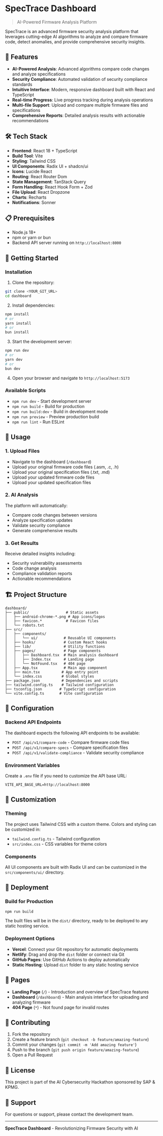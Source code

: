 # SpecTrace Dashboard

> AI-Powered Firmware Analysis Platform

SpecTrace is an advanced firmware security analysis platform that leverages cutting-edge AI algorithms to analyze and compare firmware code, detect anomalies, and provide comprehensive security insights.

## 🚀 Features

- **AI-Powered Analysis**: Advanced algorithms compare code changes and analyze specifications
- **Security Compliance**: Automated validation of security compliance standards  
- **Intuitive Interface**: Modern, responsive dashboard built with React and TypeScript
- **Real-time Progress**: Live progress tracking during analysis operations
- **Multi-file Support**: Upload and compare multiple firmware files and specifications
- **Comprehensive Reports**: Detailed analysis results with actionable recommendations

## 🛠️ Tech Stack

- **Frontend**: React 18 + TypeScript
- **Build Tool**: Vite
- **Styling**: Tailwind CSS
- **UI Components**: Radix UI + shadcn/ui
- **Icons**: Lucide React
- **Routing**: React Router Dom
- **State Management**: TanStack Query
- **Form Handling**: React Hook Form + Zod
- **File Upload**: React Dropzone
- **Charts**: Recharts
- **Notifications**: Sonner

## 📋 Prerequisites

- Node.js 18+ 
- npm or yarn or bun
- Backend API server running on `http://localhost:8000`

## 🚀 Getting Started

### Installation

1. Clone the repository:
```bash
git clone <YOUR_GIT_URL>
cd dashboard
```

2. Install dependencies:
```bash
npm install
# or
yarn install
# or  
bun install
```

3. Start the development server:
```bash
npm run dev
# or
yarn dev
# or
bun dev
```

4. Open your browser and navigate to `http://localhost:5173`

### Available Scripts

- `npm run dev` - Start development server
- `npm run build` - Build for production
- `npm run build:dev` - Build in development mode
- `npm run preview` - Preview production build
- `npm run lint` - Run ESLint

## 🎯 Usage

### 1. Upload Files
- Navigate to the dashboard (`/dashboard`)
- Upload your original firmware code files (.asm, .c, .h)
- Upload your original specification files (.txt, .md)
- Upload your updated firmware code files
- Upload your updated specification files

### 2. AI Analysis
The platform will automatically:
- Compare code changes between versions
- Analyze specification updates
- Validate security compliance
- Generate comprehensive results

### 3. Get Results
Receive detailed insights including:
- Security vulnerability assessments
- Code change analysis
- Compliance validation reports
- Actionable recommendations

## 🏗️ Project Structure

```
dashboard/
├── public/                 # Static assets
│   ├── android-chrome-*.png # App icons/logos
│   ├── favicon.*           # Favicon files
│   └── robots.txt         
├── src/
│   ├── components/
│   │   └── ui/            # Reusable UI components
│   ├── hooks/             # Custom React hooks
│   ├── lib/               # Utility functions
│   ├── pages/             # Page components
│   │   ├── Dashboard.tsx  # Main analysis dashboard
│   │   ├── Index.tsx      # Landing page
│   │   └── NotFound.tsx   # 404 page
│   ├── App.tsx            # Main app component
│   ├── main.tsx          # App entry point
│   └── index.css         # Global styles
├── package.json          # Dependencies and scripts
├── tailwind.config.ts    # Tailwind configuration
├── tsconfig.json        # TypeScript configuration
└── vite.config.ts       # Vite configuration
```

## 🔧 Configuration

### Backend API Endpoints

The dashboard expects the following API endpoints to be available:

- `POST /api/v1/compare-code` - Compare firmware code files
- `POST /api/v1/compare-specs` - Compare specification files  
- `POST /api/v1/validate-compliance` - Validate security compliance

### Environment Variables

Create a `.env` file if you need to customize the API base URL:

```env
VITE_API_BASE_URL=http://localhost:8000
```

## 🎨 Customization

### Theming

The project uses Tailwind CSS with a custom theme. Colors and styling can be customized in:
- `tailwind.config.ts` - Tailwind configuration
- `src/index.css` - CSS variables for theme colors

### Components

All UI components are built with Radix UI and can be customized in the `src/components/ui/` directory.

## 🚀 Deployment

### Build for Production

```bash
npm run build
```

The built files will be in the `dist/` directory, ready to be deployed to any static hosting service.

### Deployment Options

- **Vercel**: Connect your Git repository for automatic deployments
- **Netlify**: Drag and drop the `dist` folder or connect via Git
- **GitHub Pages**: Use GitHub Actions to deploy automatically
- **Static Hosting**: Upload `dist` folder to any static hosting service

## 📱 Pages

- **Landing Page** (`/`) - Introduction and overview of SpecTrace features
- **Dashboard** (`/dashboard`) - Main analysis interface for uploading and analyzing firmware
- **404 Page** (`*`) - Not found page for invalid routes

## 🤝 Contributing

1. Fork the repository
2. Create a feature branch (`git checkout -b feature/amazing-feature`)
3. Commit your changes (`git commit -m 'Add amazing feature'`)
4. Push to the branch (`git push origin feature/amazing-feature`)
5. Open a Pull Request

## 📝 License

This project is part of the AI Cybersecurity Hackathon sponsored by SAP & KPMG.

## 📧 Support

For questions or support, please contact the development team.

---

**SpecTrace Dashboard** - Revolutionizing Firmware Security with AI